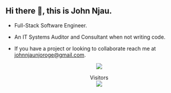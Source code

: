 ## Hi there 👋, this is **John Njau**.

<!--
**John-Njau/John-Njau** is a ✨ _special_ ✨ repository because its `README.md` (this file) appears on your GitHub profile.

Here are some ideas to get you started:

- 🔭 I’m currently working on ...
- 🌱 I’m currently learning ...
- 👯 I’m looking to collaborate on ...
- 🤔 I’m looking for help with ...
- 💬 Ask me about ...
- 📫 How to reach me: ...
- 😄 Pronouns: ...
- ⚡ Fun fact: ...
-->

- Full-Stack Software Engineer.

- An IT Systems Auditor and Consultant when not writing code.

- If you have a project or looking to collaborate reach me at <a href=' mailto:johnnjaunjoroge@gmail.com'>johnnjaunjoroge@gmail.com</a>.

<main align="center">
  <div>
        <img src="https://github-readme-streak-stats.herokuapp.com?user=John-Njau&theme=radical" />
  </div>
 <div>

  </div>
 <div>
<p align="center"> 
  Visitors<br>
  <img src="https://profile-counter.glitch.me/john-njau/count.svg" />
</p>
</div>


  </main>
